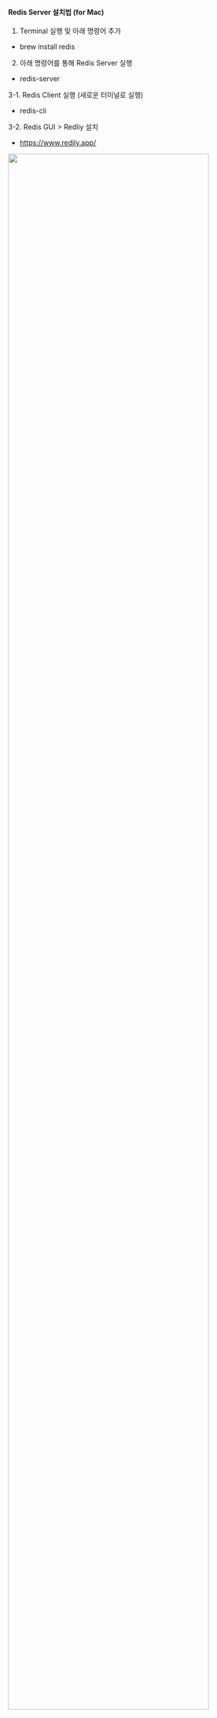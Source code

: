 #### Redis Server 설치법 (for Mac) 
1. Terminal 실행 및 아래 명령어 추가 
- brew install redis

2. 아래 명령어를 통해 Redis Server 실행
- redis-server

3-1. Redis Client 실행 (새로운 터미널로 실행)
- redis-cli

3-2. Redis GUI > Redliy 설치
- https://www.redily.app/

<img src="./image/Redily_실행화면.png" width="90%"></img>